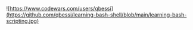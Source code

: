 ![https://www.codewars.com/users/qbessi](https://github.com/qbessi/learning-bash-shell/blob/main/learning-bash-scripting.jpg)